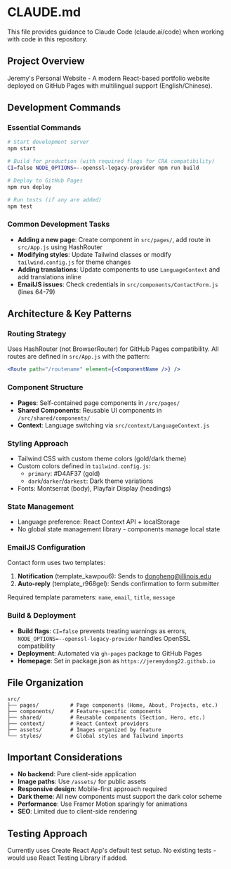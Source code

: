 # CLAUDE.md

This file provides guidance to Claude Code (claude.ai/code) when working with code in this repository.

## Project Overview
Jeremy's Personal Website - A modern React-based portfolio website deployed on GitHub Pages with multilingual support (English/Chinese).

## Development Commands

### Essential Commands
```bash
# Start development server
npm start

# Build for production (with required flags for CRA compatibility)
CI=false NODE_OPTIONS=--openssl-legacy-provider npm run build

# Deploy to GitHub Pages
npm run deploy

# Run tests (if any are added)
npm test
```

### Common Development Tasks
- **Adding a new page**: Create component in `src/pages/`, add route in `src/App.js` using HashRouter
- **Modifying styles**: Update Tailwind classes or modify `tailwind.config.js` for theme changes
- **Adding translations**: Update components to use `LanguageContext` and add translations inline
- **EmailJS issues**: Check credentials in `src/components/ContactForm.js` (lines 64-79)

## Architecture & Key Patterns

### Routing Strategy
Uses HashRouter (not BrowserRouter) for GitHub Pages compatibility. All routes are defined in `src/App.js` with the pattern:
```jsx
<Route path="/routename" element={<ComponentName />} />
```

### Component Structure
- **Pages**: Self-contained page components in `/src/pages/`
- **Shared Components**: Reusable UI components in `/src/shared/components/`
- **Context**: Language switching via `src/context/LanguageContext.js`

### Styling Approach
- Tailwind CSS with custom theme colors (gold/dark theme)
- Custom colors defined in `tailwind.config.js`:
  - `primary`: #D4AF37 (gold)
  - `dark`/`darker`/`darkest`: Dark theme variations
- Fonts: Montserrat (body), Playfair Display (headings)

### State Management
- Language preference: React Context API + localStorage
- No global state management library - components manage local state

### EmailJS Configuration
Contact form uses two templates:
1. **Notification** (template_kawpou6): Sends to dongheng@illinois.edu
2. **Auto-reply** (template_r968gel): Sends confirmation to form submitter

Required template parameters: `name`, `email`, `title`, `message`

### Build & Deployment
- **Build flags**: `CI=false` prevents treating warnings as errors, `NODE_OPTIONS=--openssl-legacy-provider` handles OpenSSL compatibility
- **Deployment**: Automated via `gh-pages` package to GitHub Pages
- **Homepage**: Set in package.json as `https://jeremydong22.github.io`

## File Organization
```
src/
├── pages/          # Page components (Home, About, Projects, etc.)
├── components/     # Feature-specific components
├── shared/         # Reusable components (Section, Hero, etc.)
├── context/        # React Context providers
├── assets/         # Images organized by feature
└── styles/         # Global styles and Tailwind imports
```

## Important Considerations
- **No backend**: Pure client-side application
- **Image paths**: Use `/assets/` for public assets
- **Responsive design**: Mobile-first approach required
- **Dark theme**: All new components must support the dark color scheme
- **Performance**: Use Framer Motion sparingly for animations
- **SEO**: Limited due to client-side rendering

## Testing Approach
Currently uses Create React App's default test setup. No existing tests - would use React Testing Library if added.